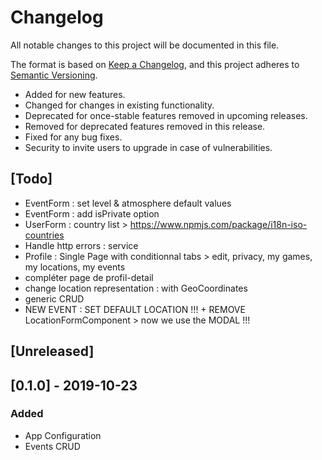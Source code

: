 # Changelog

All notable changes to this project will be documented in this file.

The format is based on [Keep a Changelog](https://keepachangelog.com/en/1.0.0/),
and this project adheres to [Semantic Versioning](https://semver.org/spec/v2.0.0.html).

- Added for new features.
- Changed for changes in existing functionality.
- Deprecated for once-stable features removed in upcoming releases.
- Removed for deprecated features removed in this release.
- Fixed for any bug fixes.
- Security to invite users to upgrade in case of vulnerabilities.

## [Todo]

- EventForm : set level & atmosphere default values
- EventForm : add isPrivate option
- UserForm : country list > https://www.npmjs.com/package/i18n-iso-countries
- Handle http errors : service
- Profile : Single Page with conditionnal tabs > edit, privacy, my games, my locations, my events
- compléter page de profil-detail
- change location representation : with GeoCoordinates
- generic CRUD
- NEW EVENT : SET DEFAULT LOCATION !!! + REMOVE LocationFormComponent > now we use the MODAL !!!

## [Unreleased]

## [0.1.0] - 2019-10-23

### Added

- App Configuration
- Events CRUD
